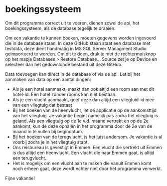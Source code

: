 # boekingssysteem

Om dit programma correct uit te voeren, dienen zowel de api, het boekingssysteem, als de database tegelijk te draaien.

Om een vakantie te kunnen boeken, moeten gegevens worden ingevoerd die in de database staan. In deze GitHub staan staat een database met testdata, deze dient handmatig in MS SQL Server Managment Studio geimporteerd te worden.
Om dit te doen, druk je met de rechtermuisknop op het mapje Databases > Restore Database... Source zet je op Device en selecteer dan het gedownloade bestand uit deze GitHub.

Data toevoegen kan direct in de database of via de api. Let bij het aanmaken van data op een aantal dingen:
* Als je een hotel aanmaakt, maakt dan ook altijd een room aan met dit hotel-id. Een hotel zonder rooms kan niet bestaan.
* Als je een vlucht aanmaakt, geef deze dan altijd een vliegtuid-id mee van een vliegtuig dat bestaat
* Bij het boeken van de heenvlucht, let de applicatie op de aankomsttijd van het vliegtuig. Je vakantie begint namelijk pas zodra het vliegtuig is geland. Als een vliegtuig op de 1e v.d. maand vertrekt en op de 2e aankomt, kun de deze ophalen in het programma door de 2e van de maand in te vullen bij begindatum.
* Bij het boeken van de terugvlucht, is het juist andersom. Je vakantie is al voorbij zodra je in het vliegtuig stapt.
* Ons reisbureau is gevestigt in Emmen. Een vlucht die vertrekt uit Emmen is dus altijd een heenvlucht. Een vlucht die naar Emmen gaat, is altijd een terugvlucht.
* Het is mogelijk om een vlucht aan te maken die vanuit Emmen komt noch erheen gaat, deze wordt echter niet door het programma verwerkt.

Fijne vakantie!
